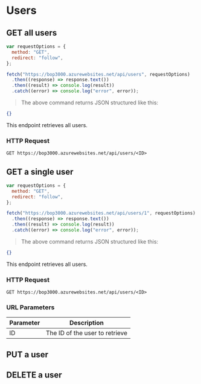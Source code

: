 # Users

<!--- GET --->

## GET all users

```javascript
var requestOptions = {
  method: "GET",
  redirect: "follow",
};

fetch("https://bop3000.azurewebsites.net/api/users", requestOptions)
  .then((response) => response.text())
  .then((result) => console.log(result))
  .catch((error) => console.log("error", error));
```

> The above command returns JSON structured like this:

```json
{}
```

This endpoint retrieves all users.

### HTTP Request

`GET https://bop3000.azurewebsites.net/api/users/<ID>`

## GET a single user

```javascript
var requestOptions = {
  method: "GET",
  redirect: "follow",
};

fetch("https://bop3000.azurewebsites.net/api/users/1", requestOptions)
  .then((response) => response.text())
  .then((result) => console.log(result))
  .catch((error) => console.log("error", error));
```

> The above command returns JSON structured like this:

```json
{}
```

This endpoint retrieves all users.

### HTTP Request

`GET https://bop3000.azurewebsites.net/api/users/<ID>`

### URL Parameters

| Parameter | Description                    |
| --------- | ------------------------------ |
| ID        | The ID of the user to retrieve |

<!--- POST --->

<!--- PUT --->

## PUT a user

<!--- DELETE --->

## DELETE a user
